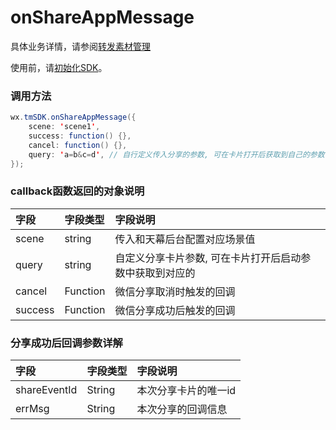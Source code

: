 # onShareAppMessage

具体业务详情，请参阅[转发素材管理](https://skysriver.gitbook.io/skysriver/gong-neng-jie-shao/yun-pei-zhi-fu-wu/zhuan-fa-su-cai-guan-li)

使用前，请[初始化SDK](https://skysriver.gitbook.io/skysriver/ji-shu-zhi-nan/chu-shi-hua-ni-de-sdk)。

### **调用方法**

```java
wx.tmSDK.onShareAppMessage({
    scene: 'scene1',
    success: function() {},
    cancel: function() {},
    query: 'a=b&c=d', // 自行定义传入分享的参数, 可在卡片打开后获取到自己的参数
});
```

### **callback函数返回的对象说明**

| 字段 | 字段类型 | 字段说明 |
| :--- | :--- | :--- |
| scene | string | 传入和天幕后台配置对应场景值 |
| query | string | 自定义分享卡片参数, 可在卡片打开后启动参数中获取到对应的 |
| cancel | Function | 微信分享取消时触发的回调 |
| success | Function | 微信分享成功后触发的回调 |

### **分享成功后回调参数详解**

| 字段 | 字段类型 | 字段说明 |
| :--- | :--- | :--- |
| shareEventId | String | 本次分享卡片的唯一id |
| errMsg | String | 本次分享的回调信息 |



